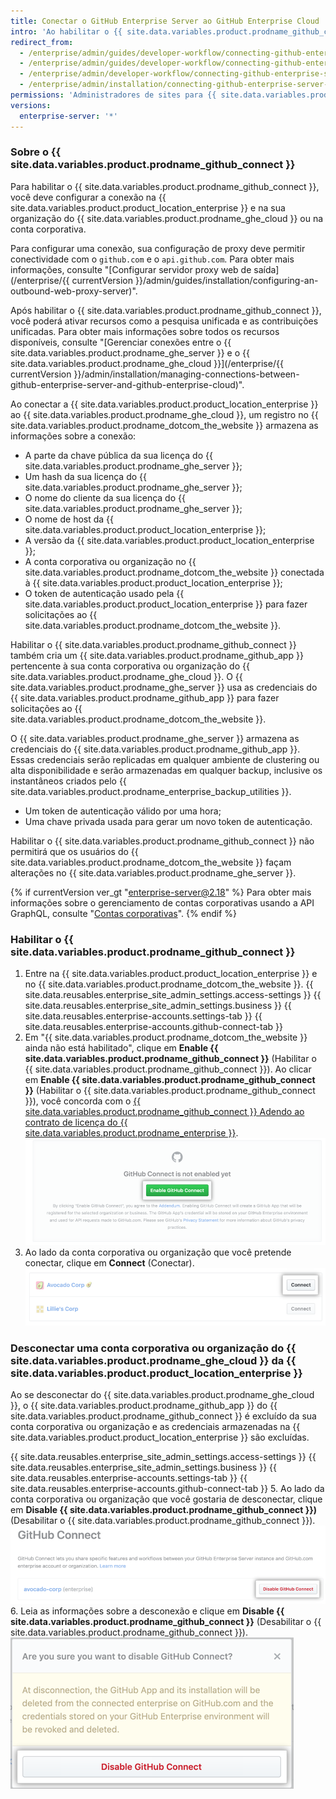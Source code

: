 ```yaml
---
title: Conectar o GitHub Enterprise Server ao GitHub Enterprise Cloud
intro: 'Ao habilitar o {{ site.data.variables.product.prodname_github_connect }}, você poderá compartilhar recursos e fluxos de trabalho específicos entre a {{ site.data.variables.product.product_location_enterprise }} e o {{ site.data.variables.product.prodname_ghe_cloud }}.'
redirect_from:
  - /enterprise/admin/guides/developer-workflow/connecting-github-enterprise-to-github-com/
  - /enterprise/admin/guides/developer-workflow/connecting-github-enterprise-server-to-github-com
  - /enterprise/admin/developer-workflow/connecting-github-enterprise-server-to-githubcom/
  - /enterprise/admin/installation/connecting-github-enterprise-server-to-github-enterprise-cloud
permissions: 'Administradores de sites para {{ site.data.variables.product.prodname_ghe_server }} que também são proprietários de uma conta corporativa ou organização do {{ site.data.variables.product.prodname_ghe_cloud }} podem ativar {{ site.data.variables.product.prodname_github_connect }}.'
versions:
  enterprise-server: '*'
---
```


### Sobre o {{ site.data.variables.product.prodname_github_connect }}

Para habilitar o {{ site.data.variables.product.prodname_github_connect }}, você deve configurar a conexão na {{ site.data.variables.product.product_location_enterprise }} e na sua organização do {{ site.data.variables.product.prodname_ghe_cloud }}  ou na conta corporativa.

Para configurar uma conexão, sua configuração de proxy deve permitir conectividade com o `github.com` e o `api.github.com`. Para obter mais informações, consulte "[Configurar servidor proxy web de saída](/enterprise/{{ currentVersion }}/admin/guides/installation/configuring-an-outbound-web-proxy-server)".

Após habilitar o {{ site.data.variables.product.prodname_github_connect }}, você poderá ativar recursos como a pesquisa unificada e as contribuições unificadas. Para obter mais informações sobre todos os recursos disponíveis, consulte "[Gerenciar conexões entre o {{ site.data.variables.product.prodname_ghe_server }} e o {{ site.data.variables.product.prodname_ghe_cloud }}](/enterprise/{{ currentVersion }}/admin/installation/managing-connections-between-github-enterprise-server-and-github-enterprise-cloud)".

Ao conectar a {{ site.data.variables.product.product_location_enterprise }} ao {{ site.data.variables.product.prodname_ghe_cloud }}, um registro no {{ site.data.variables.product.prodname_dotcom_the_website }} armazena as informações sobre a conexão:
- A parte da chave pública da sua licença do {{ site.data.variables.product.prodname_ghe_server }};
- Um hash da sua licença do {{ site.data.variables.product.prodname_ghe_server }};
- O nome do cliente da sua licença do {{ site.data.variables.product.prodname_ghe_server }};
- O nome de host da {{ site.data.variables.product.product_location_enterprise }};
- A versão da {{ site.data.variables.product.product_location_enterprise }};
- A conta corporativa ou organização no {{ site.data.variables.product.prodname_dotcom_the_website }} conectada à {{ site.data.variables.product.product_location_enterprise }};
- O token de autenticação usado pela {{ site.data.variables.product.product_location_enterprise }} para fazer solicitações ao {{ site.data.variables.product.prodname_dotcom_the_website }}.

Habilitar o {{ site.data.variables.product.prodname_github_connect }} também cria um {{ site.data.variables.product.prodname_github_app }} pertencente à sua conta corporativa ou organização do {{ site.data.variables.product.prodname_ghe_cloud }}. O {{ site.data.variables.product.prodname_ghe_server }} usa as credenciais do {{ site.data.variables.product.prodname_github_app }} para fazer solicitações ao {{ site.data.variables.product.prodname_dotcom_the_website }}.

O {{ site.data.variables.product.prodname_ghe_server }} armazena as credenciais do {{ site.data.variables.product.prodname_github_app }}. Essas credenciais serão replicadas em qualquer ambiente de clustering ou alta disponibilidade e serão armazenadas em qualquer backup, inclusive os instantâneos criados pelo {{ site.data.variables.product.prodname_enterprise_backup_utilities }}.
- Um token de autenticação válido por uma hora;
- Uma chave privada usada para gerar um novo token de autenticação.

Habilitar o {{ site.data.variables.product.prodname_github_connect }} não permitirá que os usuários do {{ site.data.variables.product.prodname_dotcom_the_website }} façam alterações no {{ site.data.variables.product.prodname_ghe_server }}.

{% if currentVersion ver_gt "enterprise-server@2.18" %}
Para obter mais informações sobre o gerenciamento de contas corporativas usando a API GraphQL, consulte "[Contas corporativas](/v4/guides/managing-enterprise-accounts)".
{% endif %}
### Habilitar o {{ site.data.variables.product.prodname_github_connect }}

1. Entre na {{ site.data.variables.product.product_location_enterprise }} e no {{ site.data.variables.product.prodname_dotcom_the_website }}.
{{ site.data.reusables.enterprise_site_admin_settings.access-settings }}
{{ site.data.reusables.enterprise_site_admin_settings.business }}
{{ site.data.reusables.enterprise-accounts.settings-tab }}
{{ site.data.reusables.enterprise-accounts.github-connect-tab }}
5. Em "{{ site.data.variables.product.prodname_dotcom_the_website }} ainda não está habilitado", clique em **Enable {{ site.data.variables.product.prodname_github_connect }}** (Habilitar o {{ site.data.variables.product.prodname_github_connect }}). Ao clicar em **Enable {{ site.data.variables.product.prodname_github_connect }}** (Habilitar o {{ site.data.variables.product.prodname_github_connect }}), você concorda com o <a href="/articles/github-connect-addendum-to-the-github-enterprise-license-agreement/" class="dotcom-only">{{ site.data.variables.product.prodname_github_connect }} Adendo ao contrato de licença do {{ site.data.variables.product.prodname_enterprise }}</a>. ![Botão Enable GitHub Connect (Habilitar o GitHub Connect)](/assets/images/enterprise/business-accounts/enable-github-connect-button.png)
6. Ao lado da conta corporativa ou organização que você pretende conectar, clique em **Connect** (Conectar). ![Botão Connect (Conectar) ao lado de uma conta corporativa ou empresa](/assets/images/enterprise/business-accounts/choose-enterprise-or-org-connect.png)

### Desconectar uma conta corporativa ou organização do {{ site.data.variables.product.prodname_ghe_cloud }} da {{ site.data.variables.product.product_location_enterprise }}

Ao se desconectar do {{ site.data.variables.product.prodname_ghe_cloud }}, o {{ site.data.variables.product.prodname_github_app }} do {{ site.data.variables.product.prodname_github_connect }} é excluído da sua conta corporativa ou organização e as credenciais armazenadas na {{ site.data.variables.product.product_location_enterprise }} são excluídas.

{{ site.data.reusables.enterprise_site_admin_settings.access-settings }}
{{ site.data.reusables.enterprise_site_admin_settings.business }}
{{ site.data.reusables.enterprise-accounts.settings-tab }}
{{ site.data.reusables.enterprise-accounts.github-connect-tab }}
5. Ao lado da conta corporativa ou organização que você gostaria de desconectar, clique em **Disable {{ site.data.variables.product.prodname_github_connect }})** (Desabilitar o {{ site.data.variables.product.prodname_github_connect }}). ![Desabilitar o botão GitHub Connect ao lado do nome de uma conta corporativa ou organização](/assets/images/enterprise/business-accounts/disable-github-connect-button.png)
6. Leia as informações sobre a desconexão e clique em **Disable {{ site.data.variables.product.prodname_github_connect }}** (Desabilitar o {{ site.data.variables.product.prodname_github_connect }}). ![Botão Modal com informações de aviso sobre desconexão e confirmação](/assets/images/enterprise/business-accounts/confirm-disable-github-connect.png)

